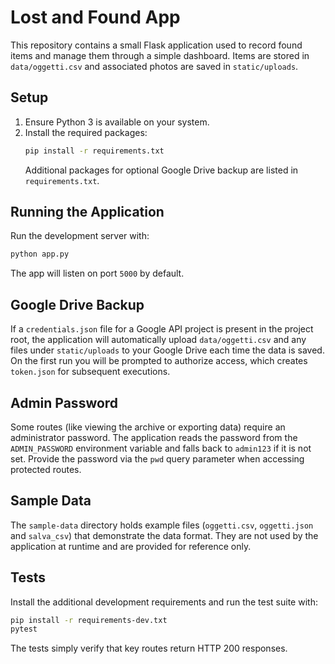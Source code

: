 # Lost and Found App

This repository contains a small Flask application used to record found items and manage them through a simple dashboard. Items are stored in `data/oggetti.csv` and associated photos are saved in `static/uploads`.

## Setup

1. Ensure Python 3 is available on your system.
2. Install the required packages:
   ```bash
   pip install -r requirements.txt
   ```
   Additional packages for optional Google Drive backup are listed in `requirements.txt`.

## Running the Application

Run the development server with:
```bash
python app.py
```
The app will listen on port `5000` by default.

## Google Drive Backup

If a `credentials.json` file for a Google API project is present in the project
root, the application will automatically upload `data/oggetti.csv` and any files
under `static/uploads` to your Google Drive each time the data is saved. On the
first run you will be prompted to authorize access, which creates `token.json`
for subsequent executions.

## Admin Password

Some routes (like viewing the archive or exporting data) require an administrator password. The application reads the password from the `ADMIN_PASSWORD` environment variable and falls back to `admin123` if it is not set. Provide the password via the `pwd` query parameter when accessing protected routes.


## Sample Data

The `sample-data` directory holds example files (`oggetti.csv`, `oggetti.json` and `salva_csv`) that demonstrate the data format. They are not used by the application at runtime and are provided for reference only.


## Tests

Install the additional development requirements and run the test suite with:
```bash
pip install -r requirements-dev.txt
pytest
```
The tests simply verify that key routes return HTTP 200 responses.
